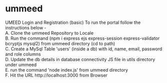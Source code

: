 # ummeed
UMEED Login and Registration (basic)
To run the portal follow the instructions below - <br/>
A. Clone the ummeed Repository to Locale<br/>
B. Run the command (npm i express ejs express-session express-validator bcryptjs mysql2) from ummeed directory (cd to path)<br/>
C. Create a MySql Table 'users' (inside a db) with id, name, email, password and role columns<br/>
D. Update the db details in database connectivity JS file in utils directory under ummeed<br/>
E. run the command 'node index.js' from ummeed directory<br/>
F. Hit the URL http://localhost:3000 from Browser<br/>
